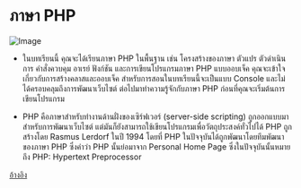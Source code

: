 ﻿# ภาษา PHP
![Image](https://www.crispinfox.com/wp-content/uploads/2015/10/php.jpg)


* ในบทเรียนนี้ คุณจะได้เรียนภาษา PHP ในพื้นฐาน เช่น โครงสร้างของภาษา ตัวแปร ตัวดำเนินการ คำสั่งควบคุม อาเรย์ ฟังก์ชัน และการเขียนโปรแกรมภาษา PHP แบบออบเจ็ค คุณจะเข้าใจเกี่ยวกับการสร้างคลาสและออบเจ็ค สำหรับการสอนในบทเรียนนี้จะเป็นแบบ Console และไม่ได้ครอบคลุมถึงการพัฒนาเว็บไซต์ ต่อไปมาทำความรู้จักกับภาษา PHP ก่อนที่คุณจะเริ่มต้นการเขียนโปรแกรม

* PHP คือภาษาสำหรับทำงานด้านฝั่งของเซิร์ฟเวอร์ (server-side scripting) ถูกออกแบบมาสำหรับการพัฒนาเว็บไซต์ แต่มันก็ยังสามารถใช้เขียนโปรแกรมเพื่อวัตถุประสงค์ทั่วไปได้ PHP ถูกสร้างโดย Rasmus Lerdorf ในปี 1994 โดยที่ PHP ในปัจจุบันได้ถูกพัฒนาโดยทีมพัฒนาของภาษา PHP ซึ่งคำว่า PHP นั้นย่อมาจาก Personal Home Page ซึ่งในปัจจุบันนั้นหมายถึง PHP: Hypertext Preprocessor





[อ้างอิง](http://marcuscode.com/lang/php)